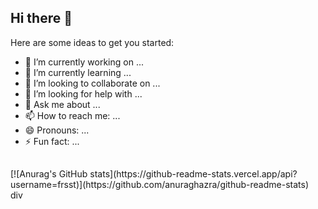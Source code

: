 ## Hi there 👋

Here are some ideas to get you started:

- 🔭 I’m currently working on ...
- 🌱 I’m currently learning ...
- 👯 I’m looking to collaborate on ...
- 🤔 I’m looking for help with ...
- 💬 Ask me about ...
- 📫 How to reach me: ...
- 😄 Pronouns: ...
- ⚡ Fun fact: ...

##

<div>
[![Anurag's GitHub stats](https://github-readme-stats.vercel.app/api?username=frsst)](https://github.com/anuraghazra/github-readme-stats)
</div>div
